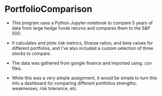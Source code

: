 # PortfolioComparison
* This program uses a Python Jupyter notebook to compare 5 years of data from large hedge funds returns and compares them to the S&P 500. 

* It calculates and plots risk metrics, Sharpe ratios, and beta values for different portfolios, and I've also included a custom selection of three stocks to compare.

* The data was gathered from google finance and imported using .csv files.

* While this was a very simple assignment, it would be simple to turn this into a dashboard for comparing different portfolios strengths, weaknesses, risk tolerance, etc. 

